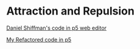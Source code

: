 # Attraction and Repulsion


[Daniel Shiffman's code in p5 web editor](https://editor.p5js.org/codingtrain/sketches/6WL2O4vq0)<br>

[My Refactored code in p5](https://editor.p5js.org/Tyler-cmd/sketches/GGZ0pL-MA)
